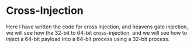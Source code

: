 # Cross-Injection
Here I have written the code for cross injection, and heavens gate injection, we will see how the 32-bit to 64-bit cross-injection, and we will see how to inject a 64-bit payload into a 64-bit process using a 32-bit process.
